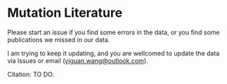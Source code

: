 # Mutation Literature

Please start an issue if you find some errors in the data, or you find some publications we missed in our data.

I am trying to keep it updating, and you are wellcomed to update the data via Issues or email (yiguan.wang@outlook.com).

Citation: TO DO. 
